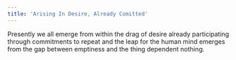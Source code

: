```yaml
---
title: 'Arising In Desire, Already Comitted'
---
```


Presently we all emerge from within the drag of desire already participating through commitments to repeat and the leap for the human mind emerges from the gap between emptiness and the thing dependent nothing. 